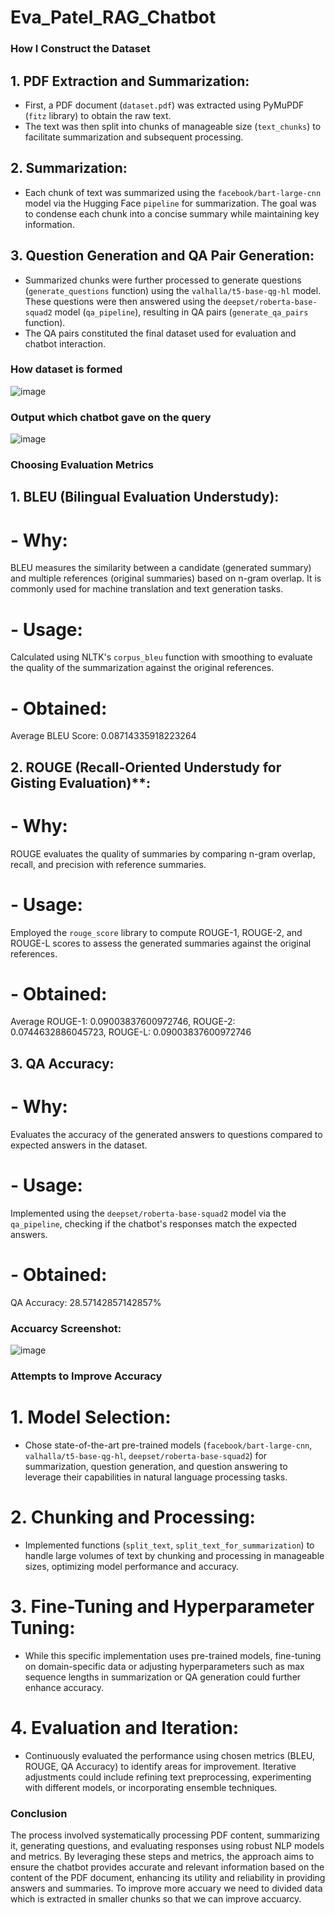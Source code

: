 # Eva_Patel_RAG_Chatbot

### How I Construct the Dataset

## 1. PDF Extraction and Summarization:
   - First, a PDF document (`dataset.pdf`) was extracted using PyMuPDF (`fitz` library) to obtain the raw text.
   - The text was then split into chunks of manageable size (`text_chunks`) to facilitate summarization and subsequent processing.

## 2. Summarization:
   - Each chunk of text was summarized using the `facebook/bart-large-cnn` model via the Hugging Face `pipeline` for summarization. The goal was to condense each chunk into a concise summary while maintaining key information.

## 3. Question Generation and QA Pair Generation:
   - Summarized chunks were further processed to generate questions (`generate_questions` function) using the `valhalla/t5-base-qg-hl` model. These questions were then answered using the `deepset/roberta-base-squad2` model (`qa_pipeline`), resulting in QA pairs (`generate_qa_pairs` function).
   - The QA pairs constituted the final dataset used for evaluation and chatbot interaction.

### How dataset is formed
![image](https://github.com/evapatel1654/Eva_Patel_RAG_Chatbot/assets/133888581/f105f5fc-2b95-4816-95e0-fc23114ceb52)



### Output which chatbot gave on the query
![image](https://github.com/evapatel1654/Eva_Patel_RAG_Chatbot/assets/133888581/afa0d114-95f3-456a-8a02-598afe4bc141)


### Choosing Evaluation Metrics

## 1. BLEU (Bilingual Evaluation Understudy):
   # - Why:
  BLEU measures the similarity between a candidate (generated summary) and multiple references (original summaries) based on n-gram overlap. It is commonly used for machine translation and text generation tasks.
   # - Usage:
   Calculated using NLTK's `corpus_bleu` function with smoothing to evaluate the quality of the summarization against the original references.
   # - Obtained:
   Average BLEU Score: 0.08714335918223264

## 2. ROUGE (Recall-Oriented Understudy for Gisting Evaluation)**:
  # - Why:
  ROUGE evaluates the quality of summaries by comparing n-gram overlap, recall, and precision with reference summaries.
  # - Usage:
   Employed the `rouge_score` library to compute ROUGE-1, ROUGE-2, and ROUGE-L scores to assess the generated summaries against the original references.
  # - Obtained:
  Average ROUGE-1: 0.09003837600972746, ROUGE-2: 0.0744632886045723, ROUGE-L: 0.09003837600972746

## 3. QA Accuracy:
  # - Why:
  Evaluates the accuracy of the generated answers to questions compared to expected answers in the dataset.
  # - Usage:
  Implemented using the `deepset/roberta-base-squad2` model via the `qa_pipeline`, checking if the chatbot's responses match the expected answers.
  # - Obtained:
  QA Accuracy: 28.57142857142857%
  
  
### Accuarcy Screenshot:
![image](https://github.com/evapatel1654/Eva_Patel_RAG_Chatbot/assets/133888581/89d9ca46-eaca-4b7a-bda4-2db04d85af3b)


### Attempts to Improve Accuracy

# 1. Model Selection:
   - Chose state-of-the-art pre-trained models (`facebook/bart-large-cnn`, `valhalla/t5-base-qg-hl`, `deepset/roberta-base-squad2`) for summarization, question generation, and question answering to leverage their capabilities in natural language processing tasks.

# 2. Chunking and Processing:
   - Implemented functions (`split_text`, `split_text_for_summarization`) to handle large volumes of text by chunking and processing in manageable sizes, optimizing model performance and accuracy.

# 3. Fine-Tuning and Hyperparameter Tuning:
   - While this specific implementation uses pre-trained models, fine-tuning on domain-specific data or adjusting hyperparameters such as max sequence lengths in summarization or QA generation could further enhance accuracy.

# 4. Evaluation and Iteration:
   - Continuously evaluated the performance using chosen metrics (BLEU, ROUGE, QA Accuracy) to identify areas for improvement. Iterative adjustments could include refining text preprocessing, experimenting with different models, or incorporating ensemble techniques.

### Conclusion

The process involved systematically processing PDF content, summarizing it, generating questions, and evaluating responses using robust NLP models and metrics. By leveraging these steps and metrics, the approach aims to ensure the chatbot provides accurate and relevant information based on the content of the PDF document, enhancing its utility and reliability in providing answers and summaries. To improve more accuary we need to divided data which is extracted in smaller chunks so that we can improve accuarcy.

